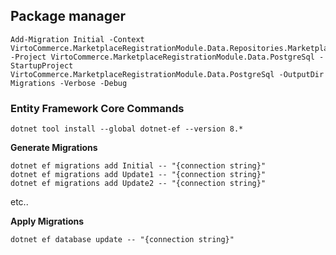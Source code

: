 ## Package manager
```
Add-Migration Initial -Context VirtoCommerce.MarketplaceRegistrationModule.Data.Repositories.MarketplaceRegistrationModuleDbContext -Project VirtoCommerce.MarketplaceRegistrationModule.Data.PostgreSql -StartupProject VirtoCommerce.MarketplaceRegistrationModule.Data.PostgreSql -OutputDir Migrations -Verbose -Debug
```

### Entity Framework Core Commands
```
dotnet tool install --global dotnet-ef --version 8.*
```

**Generate Migrations**
```
dotnet ef migrations add Initial -- "{connection string}"
dotnet ef migrations add Update1 -- "{connection string}"
dotnet ef migrations add Update2 -- "{connection string}"
```
etc..

**Apply Migrations**
```
dotnet ef database update -- "{connection string}"
```
